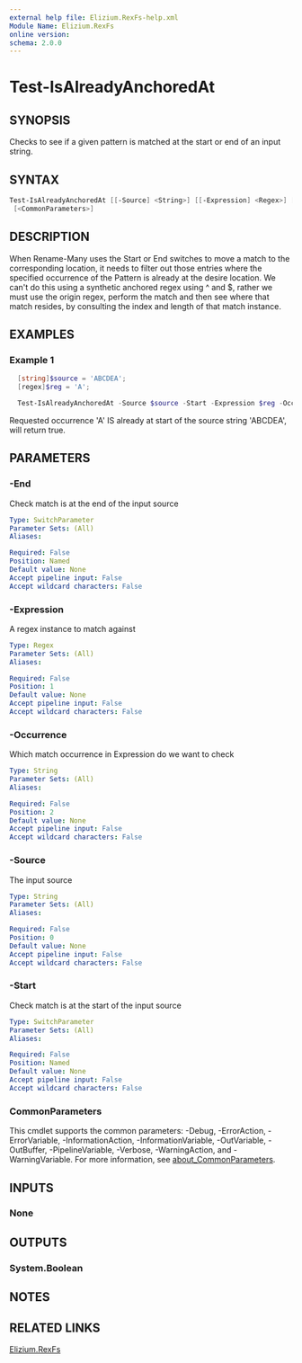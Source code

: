 ```yaml
---
external help file: Elizium.RexFs-help.xml
Module Name: Elizium.RexFs
online version:
schema: 2.0.0
---
```


# Test-IsAlreadyAnchoredAt

## SYNOPSIS

Checks to see if a given pattern is matched at the start or end of an input string.

## SYNTAX

```powershell
Test-IsAlreadyAnchoredAt [[-Source] <String>] [[-Expression] <Regex>] [[-Occurrence] <String>] [-Start] [-End]
 [<CommonParameters>]
```

## DESCRIPTION

When Rename-Many uses the Start or End switches to move a match to the corresponding location,
it needs to filter out those entries where the specified occurrence of the Pattern is already
at the desire location. We can't do this using a synthetic anchored regex using ^ and $, rather
we must use the origin regex, perform the match and then see where that match resides, by consulting
the index and length of that match instance.

## EXAMPLES

### Example 1

```powershell
  [string]$source = 'ABCDEA';
  [regex]$reg = 'A';

  Test-IsAlreadyAnchoredAt -Source $source -Start -Expression $reg -Occurrence 'f';
```

Requested occurrence 'A' IS already at start of the source string 'ABCDEA', will return true.

## PARAMETERS

### -End

Check match is at the end of the input source

```yaml
Type: SwitchParameter
Parameter Sets: (All)
Aliases:

Required: False
Position: Named
Default value: None
Accept pipeline input: False
Accept wildcard characters: False
```

### -Expression

A regex instance to match against

```yaml
Type: Regex
Parameter Sets: (All)
Aliases:

Required: False
Position: 1
Default value: None
Accept pipeline input: False
Accept wildcard characters: False
```

### -Occurrence

Which match occurrence in Expression do we want to check

```yaml
Type: String
Parameter Sets: (All)
Aliases:

Required: False
Position: 2
Default value: None
Accept pipeline input: False
Accept wildcard characters: False
```

### -Source

The input source

```yaml
Type: String
Parameter Sets: (All)
Aliases:

Required: False
Position: 0
Default value: None
Accept pipeline input: False
Accept wildcard characters: False
```

### -Start

Check match is at the start of the input source

```yaml
Type: SwitchParameter
Parameter Sets: (All)
Aliases:

Required: False
Position: Named
Default value: None
Accept pipeline input: False
Accept wildcard characters: False
```

### CommonParameters

This cmdlet supports the common parameters: -Debug, -ErrorAction, -ErrorVariable, -InformationAction, -InformationVariable, -OutVariable, -OutBuffer, -PipelineVariable, -Verbose, -WarningAction, and -WarningVariable. For more information, see [about_CommonParameters](http://go.microsoft.com/fwlink/?LinkID=113216).

## INPUTS

### None

## OUTPUTS

### System.Boolean

## NOTES

## RELATED LINKS

[Elizium.RexFs](https://github.com/EliziumNet/RexFs)

